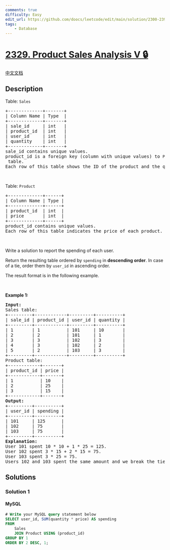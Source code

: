 ```yaml
---
comments: true
difficulty: Easy
edit_url: https://github.com/doocs/leetcode/edit/main/solution/2300-2399/2329.Product%20Sales%20Analysis%20V/README_EN.md
tags:
    - Database
---
```


<!-- problem:start -->

# [2329. Product Sales Analysis V 🔒](https://leetcode.com/problems/product-sales-analysis-v)

[中文文档](/solution/2300-2399/2329.Product%20Sales%20Analysis%20V/README.md)

## Description

<!-- description:start -->

<p>Table: <code>Sales</code></p>

<pre>
+-------------+-------+
| Column Name | Type  |
+-------------+-------+
| sale_id     | int   |
| product_id  | int   |
| user_id     | int   |
| quantity    | int   |
+-------------+-------+
sale_id contains unique values.
product_id is a foreign key (column with unique values) to <code>Product</code> table.
Each row of this table shows the ID of the product and the quantity purchased by a user.
</pre>

<p>&nbsp;</p>

<p>Table: <code>Product</code></p>

<pre>
+-------------+------+
| Column Name | Type |
+-------------+------+
| product_id  | int  |
| price       | int  |
+-------------+------+
product_id contains unique values.
Each row of this table indicates the price of each product.
</pre>

<p>&nbsp;</p>

<p>Write a solution to report&nbsp;the spending of each user.</p>

<p>Return the resulting table ordered by <code>spending</code> in <strong>descending order</strong>. In case of a tie, order them by <code>user_id</code> in ascending order.</p>

<p>The result format is in the following example.</p>

<p>&nbsp;</p>
<p><strong class="example">Example 1:</strong></p>

<pre>
<strong>Input:</strong> 
Sales table:
+---------+------------+---------+----------+
| sale_id | product_id | user_id | quantity |
+---------+------------+---------+----------+
| 1       | 1          | 101     | 10       |
| 2       | 2          | 101     | 1        |
| 3       | 3          | 102     | 3        |
| 4       | 3          | 102     | 2        |
| 5       | 2          | 103     | 3        |
+---------+------------+---------+----------+
Product table:
+------------+-------+
| product_id | price |
+------------+-------+
| 1          | 10    |
| 2          | 25    |
| 3          | 15    |
+------------+-------+
<strong>Output:</strong> 
+---------+----------+
| user_id | spending |
+---------+----------+
| 101     | 125      |
| 102     | 75       |
| 103     | 75       |
+---------+----------+
<strong>Explanation:</strong> 
User 101 spent 10 * 10 + 1 * 25 = 125.
User 102 spent 3 * 15 + 2 * 15 = 75.
User 103 spent 3 * 25 = 75.
Users 102 and 103 spent the same amount and we break the tie by their ID while user 101 is on the top.
</pre>

<!-- description:end -->

## Solutions

<!-- solution:start -->

### Solution 1

<!-- tabs:start -->

#### MySQL

```sql
# Write your MySQL query statement below
SELECT user_id, SUM(quantity * price) AS spending
FROM
    Sales
    JOIN Product USING (product_id)
GROUP BY 1
ORDER BY 2 DESC, 1;
```

<!-- tabs:end -->

<!-- solution:end -->

<!-- problem:end -->
